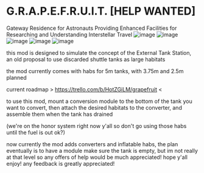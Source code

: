 # G.R.A.P.E.F.R.U.I.T. [HELP WANTED]
 Gateway Residence for Astronauts Providing Enhanced Facilities for Researching and Understanding Interstellar Travel
 ![image](https://github.com/dawn0303/GRAPEFRUIT/assets/60470011/9b5b9511-993d-40d4-aeb5-79610992dd64)
 ![image](https://github.com/dawn0303/GRAPEFRUIT/assets/60470011/cab15d70-1c4f-45e1-9936-58f045a08c79)
 ![image](https://github.com/dawn0303/GRAPEFRUIT/assets/60470011/2d3f3b73-88fc-4f75-abde-7e47c17980ca)
 ![image](https://github.com/dawn0303/GRAPEFRUIT/assets/60470011/0308be6d-3ebf-4db7-8af1-dfbaa0d14f86)
 ![image](https://github.com/dawn0303/GRAPEFRUIT/assets/60470011/b7af9fc4-e312-4a43-af0e-6f5942b88738)




this mod is designed to simulate the concept of the External Tank Station, an old proposal to use discarded shuttle tanks as large habitats

the mod currently comes with habs for 5m tanks, with 3.75m and 2.5m planned

current roadmap > https://trello.com/b/HotZGiLM/grapefruit <

to use this mod, mount a conversion module to the bottom of the tank you want to convert, then attach the desired habitats to the converter, and assemble them when the tank has drained

(we're on the honor system right now y'all so don't go using those habs until the fuel is out ok?)

now currently the mod adds converters and inflatable habs, the plan eventually is to have a module make sure the tank is empty, but im not really at that level so any offers of help would be much appreciated!
hope y'all enjoy! any feedback is greatly appreciated!
